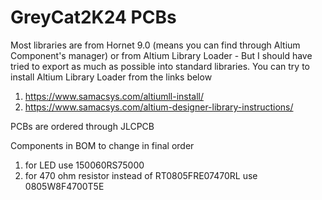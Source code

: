 # GreyCat2K24 PCBs

Most libraries are from Hornet 9.0 (means you can find through Altium Component's manager) or from Altium Library Loader - But I should have tried to export as much as possible into standard libraries. You can try to install Altium Library Loader from the links below

1. https://www.samacsys.com/altiumll-install/
2. https://www.samacsys.com/altium-designer-library-instructions/

PCBs are ordered through JLCPCB

Components in BOM to change in final order
1. for LED use 150060RS75000
2. for 470 ohm resistor instead of RT0805FRE07470RL use 0805W8F4700T5E 